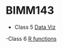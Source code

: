 # BIMM143

- Class 5 [Data Viz](https://github.com/msumar03/bimm143/blob/main/class05/Class05.md)

-Class 6 [R functions](https://github.com/msumar03/bimm143/blob/main/class06/class06.md)



